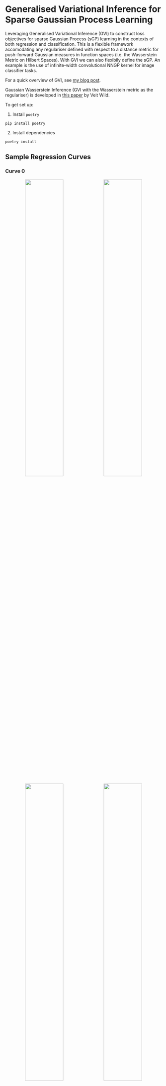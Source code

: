 # Generalised Variational Inference for Sparse Gaussian Process Learning

Leveraging Generalised Variational Inference (GVI) to construct loss objectives for sparse Gaussian Process (sGP) learning in the contexts of both regression and classification. This is a flexible framework accomodating any regulariser defined with respect to a distance metric for push-forward Gaussian measures in function spaces (i.e. the Wasserstein Metric on Hilbert Spaces). With GVI we can also flexibily define the sGP. An example is the use of infinite-width convolutional NNGP kernel for image classifier tasks.

For a quick overview of GVI, see <a href="https://jswu18.github.io/posts/2023/07/generalised-variational-inference/">my blog post</a>.

Gaussian Wasserstein Inference (GVI with the Wasserstein metric as the regulariser) is developed in <a href="https://arxiv.org/pdf/2205.06342.pdf">this paper</a> by Veit Wild.

To get set up:

1. Install `poetry`

```shell
pip install poetry
```

2. Install dependencies

```shell
poetry install
```

## Sample Regression Curves

### Curve 0
<p align="middle">
  <img src="experiments/regression/outputs/curve0/tempered-PointWiseWassersteinRegularisation.png" width="49.5%" />
  <img src="experiments/regression/outputs/curve0/tempered-PointWiseBhattacharyyaRegularisation.png" width="49.5%" />
</p>
<p align="middle">
  <img src="experiments/regression/outputs/curve0/tempered-SquaredDifferenceRegularisation.png" width="49.5%" />
  <img src="experiments/regression/outputs/curve0/tempered-WassersteinRegularisation.png" width="49.5%" />
</p>
<p align="middle">
  <img src="experiments/regression/outputs/curve0/tempered-PointWiseKLRegularisation.png" width="49.5%" />
</p>

### Curve 1
<p align="middle">
  <img src="experiments/regression/outputs/curve1/tempered-PointWiseWassersteinRegularisation.png" width="49.5%" />
  <img src="experiments/regression/outputs/curve1/tempered-PointWiseBhattacharyyaRegularisation.png" width="49.5%" />
</p>
<p align="middle">
  <img src="experiments/regression/outputs/curve1/tempered-SquaredDifferenceRegularisation.png" width="49.5%" />
  <img src="experiments/regression/outputs/curve1/tempered-WassersteinRegularisation.png" width="49.5%" />
</p>
<p align="middle">
  <img src="experiments/regression/outputs/curve1/tempered-PointWiseKLRegularisation.png" width="49.5%" />
</p>

### Curve 2
<p align="middle">
  <img src="experiments/regression/outputs/curve2/tempered-PointWiseWassersteinRegularisation.png" width="49.5%" />
  <img src="experiments/regression/outputs/curve2/tempered-PointWiseBhattacharyyaRegularisation.png" width="49.5%" />
</p>
<p align="middle">
  <img src="experiments/regression/outputs/curve2/tempered-SquaredDifferenceRegularisation.png" width="49.5%" />
  <img src="experiments/regression/outputs/curve2/tempered-WassersteinRegularisation.png" width="49.5%" />
</p>
<p align="middle">
  <img src="experiments/regression/outputs/curve2/tempered-PointWiseKLRegularisation.png" width="49.5%" />
</p>

### Curve 3
<p align="middle">
  <img src="experiments/regression/outputs/curve3/tempered-PointWiseWassersteinRegularisation.png" width="49.5%" />
  <img src="experiments/regression/outputs/curve3/tempered-PointWiseBhattacharyyaRegularisation.png" width="49.5%" />
</p>
<p align="middle">
  <img src="experiments/regression/outputs/curve3/tempered-SquaredDifferenceRegularisation.png" width="49.5%" />
  <img src="experiments/regression/outputs/curve3/tempered-WassersteinRegularisation.png" width="49.5%" />
</p>
<p align="middle">
  <img src="experiments/regression/outputs/curve3/tempered-PointWiseKLRegularisation.png" width="49.5%" />
</p>


### Curve 4
<p align="middle">
  <img src="experiments/regression/outputs/curve4/tempered-PointWiseWassersteinRegularisation.png" width="49.5%" />
  <img src="experiments/regression/outputs/curve4/tempered-PointWiseBhattacharyyaRegularisation.png" width="49.5%" />
</p>
<p align="middle">
  <img src="experiments/regression/outputs/curve4/tempered-SquaredDifferenceRegularisation.png" width="49.5%" />
  <img src="experiments/regression/outputs/curve4/tempered-WassersteinRegularisation.png" width="49.5%" />
</p>
<p align="middle">
  <img src="experiments/regression/outputs/curve4/tempered-PointWiseKLRegularisation.png" width="49.5%" />
</p>

### Curve 5
<p align="middle">
  <img src="experiments/regression/outputs/curve5/tempered-PointWiseWassersteinRegularisation.png" width="49.5%" />
  <img src="experiments/regression/outputs/curve5/tempered-PointWiseBhattacharyyaRegularisation.png" width="49.5%" />
</p>
<p align="middle">
  <img src="experiments/regression/outputs/curve5/tempered-SquaredDifferenceRegularisation.png" width="49.5%" />
  <img src="experiments/regression/outputs/curve5/tempered-WassersteinRegularisation.png" width="49.5%" />
</p>
<p align="middle">
  <img src="experiments/regression/outputs/curve5/tempered-PointWiseKLRegularisation.png" width="49.5%" />
</p>

### Curve 6
<p align="middle">
  <img src="experiments/regression/outputs/curve6/tempered-PointWiseWassersteinRegularisation.png" width="49.5%" />
  <img src="experiments/regression/outputs/curve6/tempered-PointWiseBhattacharyyaRegularisation.png" width="49.5%" />
</p>
<p align="middle">
  <img src="experiments/regression/outputs/curve6/tempered-SquaredDifferenceRegularisation.png" width="49.5%" />
  <img src="experiments/regression/outputs/curve6/tempered-WassersteinRegularisation.png" width="49.5%" />
</p>
<p align="middle">
  <img src="experiments/regression/outputs/curve6/tempered-PointWiseKLRegularisation.png" width="49.5%" />
</p>

### Curve 7
<p align="middle">
  <img src="experiments/regression/outputs/curve7/tempered-PointWiseWassersteinRegularisation.png" width="49.5%" />
  <img src="experiments/regression/outputs/curve7/tempered-PointWiseBhattacharyyaRegularisation.png" width="49.5%" />
</p>
<p align="middle">
  <img src="experiments/regression/outputs/curve7/tempered-SquaredDifferenceRegularisation.png" width="49.5%" />
  <img src="experiments/regression/outputs/curve7/tempered-WassersteinRegularisation.png" width="49.5%" />
</p>
<p align="middle">
  <img src="experiments/regression/outputs/curve7/tempered-PointWiseKLRegularisation.png" width="49.5%" />
</p>

### Curve 8
<p align="middle">
  <img src="experiments/regression/outputs/curve8/tempered-PointWiseWassersteinRegularisation.png" width="49.5%" />
  <img src="experiments/regression/outputs/curve8/tempered-PointWiseBhattacharyyaRegularisation.png" width="49.5%" />
</p>
<p align="middle">
  <img src="experiments/regression/outputs/curve8/tempered-SquaredDifferenceRegularisation.png" width="49.5%" />
  <img src="experiments/regression/outputs/curve8/tempered-WassersteinRegularisation.png" width="49.5%" />
</p>
<p align="middle">
  <img src="experiments/regression/outputs/curve8/tempered-PointWiseKLRegularisation.png" width="49.5%" />
</p>

### Curve 9
<p align="middle">
  <img src="experiments/regression/outputs/curve9/tempered-PointWiseWassersteinRegularisation.png" width="49.5%" />
  <img src="experiments/regression/outputs/curve9/tempered-PointWiseBhattacharyyaRegularisation.png" width="49.5%" />
</p>
<p align="middle">
  <img src="experiments/regression/outputs/curve9/tempered-SquaredDifferenceRegularisation.png" width="49.5%" />
  <img src="experiments/regression/outputs/curve9/tempered-WassersteinRegularisation.png" width="49.5%" />
</p>
<p align="middle">
  <img src="experiments/regression/outputs/curve9/tempered-PointWiseKLRegularisation.png" width="49.5%" />
</p>
